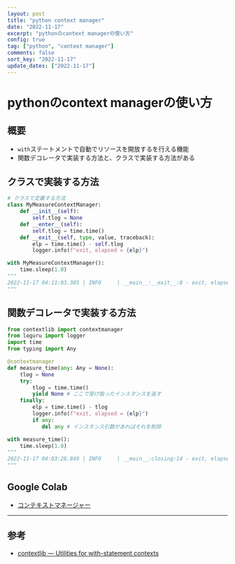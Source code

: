 ```yaml
---
layout: post
title: "python context manager"
date: "2022-11-17"
excerpt: "pythonのcontext managerの使い方"
config: true
tag: ["python", "context manager"]
comments: false
sort_key: "2022-11-17"
update_dates: ["2022-11-17"]
---
```


# pythonのcontext managerの使い方

## 概要
 - `with`ステートメントで自動でリソースを開放するを行える機能
 - 関数デコレータで実装する方法と、クラスで実装する方法がある

## クラスで実装する方法

```python
# クラスで定義する方法
class MyMeasureContextManager:
    def __init__(self):
        self.tlog = None
    def __enter__(self):
        self.tlog = time.time()
    def __exit__(self, type, value, traceback):
        elp = time.time() - self.tlog
        logger.info(f"exit, elapsed = {elp}")

with MyMeasureContextManager():
    time.sleep(1.0)
"""
2022-11-17 04:11:03.385 | INFO     | __main__:__exit__:8 - exit, elapsed = 1.0011460781097412
"""
```

## 関数デコレータで実装する方法

```python
from contextlib import contextmanager
from loguru import logger
import time
from typing import Any

@contextmanager
def measure_time(any: Any = None):
    tlog = None
    try:
        tlog = time.time()
        yield None # ここで受け取ったインスタンスを返す
    finally:
        elp = time.time() - tlog
        logger.info(f"exit, elapsed = {elp}")
        if any:
           del any # インスタンス引数があればそれを削除

with measure_time():
    time.sleep(1.0)
"""
2022-11-17 04:03:28.849 | INFO     | __main__:closing:14 - exit, elapsed = 1.0011351108551025
"""
```

## Google Colab
 - [コンテキストマネージャー](https://colab.research.google.com/drive/1iKbu9mjcp6tOzSlZkvLJOZtItigNXCwR?usp=sharing)

---

## 参考
 - [contextlib — Utilities for with-statement contexts](https://docs.python.org/3/library/contextlib.html)
